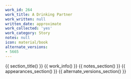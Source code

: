 ```yaml
---
work_id: 264
work_title: A Drinking Partner
work_written: null
written_date: approximate
work_collected: 'yes'
work_category: Story
notes: null
icon: material/book
alternate_versions:
- 5665
---
```


{{ section_title() }}
{{ work_info() }}
{{ notes_section() }}
{{ appearances_section() }}
{{ alternate_versions_section() }}
